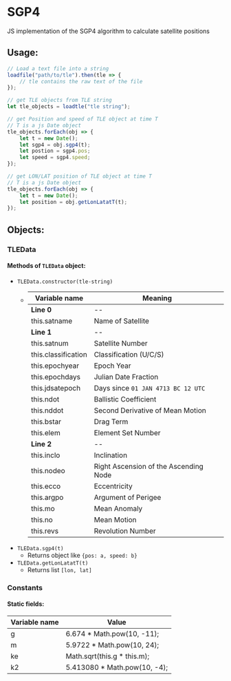 # SGP4
JS implementation of the SGP4 algorithm to calculate satellite positions

## Usage:
```javascript
// Load a text file into a string
loadfile("path/to/tle").then(tle => {
    // tle contains the raw text of the file
});

// get TLE objects from TLE string
let tle_objects = loadtle("tle string");

// get Position and speed of TLE object at time T
// T is a js Date object
tle_objects.forEach(obj => {
    let t = new Date();
    let sgp4 = obj.sgp4(t);
    let postion = sgp4.pos;
    let speed = sgp4.speed;
});

// get LON/LAT position of TLE object at time T
// T is a js Date object
tle_objects.forEach(obj => {
    let t = new Date();
    let position = obj.getLonLatatT(t);
});
```

## Objects:
### TLEData
#### Methods of `TLEData` object:
* `TLEData.constructor(tle-string)`
  * Variable name | Meaning
    ------------- | -----
    **Line 0** | --
    this.satname | Name of Satellite
    **Line 1** | --
    this.satnum | Satellite Number
    this.classification | Classification (U/C/S)
    this.epochyear | Epoch Year
    this.epochdays | Julian Date Fraction
    this.jdsatepoch | Days since `01 JAN 4713 BC 12 UTC` 
    this.ndot | Ballistic Coefficient
    this.nddot | Second Derivative of Mean Motion
    this.bstar | Drag Term
    this.elem | Element Set Number
    **Line 2** |--
    this.inclo | Inclination
    this.nodeo | Right Ascension of the Ascending Node
    this.ecco | Eccentricity
    this.argpo | Argument of Perigee
    this.mo | Mean Anomaly
    this.no | Mean Motion
    this.revs | Revolution Number
* `TLEData.sgp4(t)`
  * Returns object like `{pos: a, speed: b}`
* `TLEData.getLonLatatT(t)`
  * Returns list `[lon, lat]`
### Constants
#### Static fields:
Variable name | Value
------------- | -----
g | 6.674 * Math.pow(10, -11);
m | 5.9722 * Math.pow(10, 24);
ke | Math.sqrt(this.g * this.m);
k2 | 5.413080 * Math.pow(10, -4);

